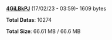 [**4GiLBkPJ**](/data/4GiLBkPJ.txt) (17/02/23 - 03:59)- 1609 bytes

**Total Datas**: 10274

**Total Size**: 66.61 MB / 66.6 MB